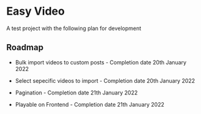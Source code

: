 # Easy Video 

A test project with the following plan for development 



## Roadmap

- Bulk import videos to custom posts - Completion date 20th January 2022

- Select sepecific videos to import - Completion date 20th January 2022

- Pagination - Completion date 21th January 2022

- Playable on Frontend - Completion date 21th January 2022
